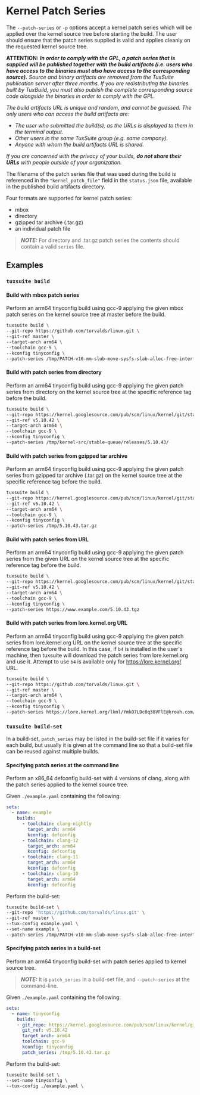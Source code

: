 # Kernel Patch Series

The `--patch-series` or `-p` options accept a kernel patch series
which will be applied over the kernel source tree before starting the
build. The user should ensure that the patch series supplied is valid
and applies cleanly on the requested kernel source tree.

**ATTENTION:** <em>***In order to comply with the GPL, a patch series that is
supplied will be published together with the build artifacts
(i.e. users who have access to the binaries must also have access to
the corresponding source).*** Source and binary artifacts are removed
from the TuxSuite publication server after three months. If you are
redistributing the binaries built by TuxBuild, you must also publish
the complete corresponding source code alongside the binaries in order
to comply with the GPL.

The build artifacts URL is unique and random, and cannot be
guessed. The only users who can access the build artifacts are:

- The user who submitted the build(s), as the URLs is displayed to
  them in the terminal output.
- Other users in the same TuxSuite group (e.g. same company).
- Anyone with whom the build artifacts URL is shared.

If you are concerned with the privacy of your builds, **do not share
their URLs** with people outside of your organization.
</em>

The filename of the patch series file that was used during the build
is referenced in the `"kernel_patch_file"` field in the `status.json`
file, available in the published build artifacts directory.

Four formats are supported for kernel patch series:

- mbox
- directory
- gzipped tar archive (.tar.gz)
- an individual patch file

> **_NOTE:_** For directory and .tar.gz patch series the contents
> should contain a valid `series` file.

## Examples

### `tuxsuite build`

#### Build with mbox patch series

Perform an arm64 tinyconfig build using gcc-9 applying the given mbox
patch series on the kernel source tree at master before the build.

```sh
tuxsuite build \
--git-repo https://github.com/torvalds/linux.git \
--git-ref master \
--target-arch arm64 \
--toolchain gcc-9 \
--kconfig tinyconfig \
--patch-series /tmp/PATCH-v10-mm-slub-move-sysfs-slab-alloc-free-interfaces-to-debugfs.mbox
```

#### Build with patch series from directory

Perform an arm64 tinyconfig build using gcc-9 applying the given patch
series from directory on the kernel source tree at the specific
reference tag before the build.

```sh
tuxsuite build \
--git-repo https://kernel.googlesource.com/pub/scm/linux/kernel/git/stable/linux-stable \
--git-ref v5.10.42 \
--target-arch arm64 \
--toolchain gcc-9 \
--kconfig tinyconfig \
--patch-series /tmp/kernel-src/stable-queue/releases/5.10.43/
```

#### Build with patch series from gzipped tar archive

Perform an arm64 tinyconfig build using gcc-9 applying the given patch
series from gzipped tar archive (.tar.gz) on the kernel source tree at
the specific reference tag before the build.

```sh
tuxsuite build \
--git-repo https://kernel.googlesource.com/pub/scm/linux/kernel/git/stable/linux-stable \
--git-ref v5.10.42 \
--target-arch arm64 \
--toolchain gcc-9 \
--kconfig tinyconfig \
--patch-series /tmp/5.10.43.tar.gz
```

#### Build with patch series from URL

Perform an arm64 tinyconfig build using gcc-9 applying the given patch
series from the given URL on the kernel source tree at the specific
reference tag before the build.

```sh
tuxsuite build \
--git-repo https://kernel.googlesource.com/pub/scm/linux/kernel/git/stable/linux-stable/ \
--git-ref v5.10.42 \
--target-arch arm64 \
--toolchain gcc-9 \
--kconfig tinyconfig \
--patch-series https://www.example.com/5.10.43.tgz
```

#### Build with patch series from lore.kernel.org URL

Perform an arm64 tinyconfig build using gcc-9 applying the given patch
series from lore.kernel.org URL on the kernel source tree at the specific
reference tag before the build. In this case, if `b4` is installed in
the user's machine, then tuxsuite will download the patch series from
lore.kernel.org and use it. Attempt to use `b4` is available only for
<https://lore.kernel.org/> URL.

```sh
tuxsuite build \
--git-repo https://github.com/torvalds/linux.git \
--git-ref master \
--target-arch arm64 \
--toolchain gcc-9 \
--kconfig tinyconfig \
--patch-series https://lore.kernel.org/lkml/YmkO7LDc0q38VFlE@kroah.com/raw
```

### `tuxsuite build-set`

In a build-set, `patch_series` may be listed in the build-set file if
it varies for each build, but usually it is given at the command line
so that a build-set file can be reused against multiple builds.

#### Specifying patch series at the command line

Perform an x86_64 defconfig build-set with 4 versions of clang, along
with the patch series applied to the kernel source tree.

Given `./example.yaml` containing the following:

```yaml
sets:
  - name: example
    builds:
      - toolchain: clang-nightly
        target_arch: arm64
        kconfig: defconfig
      - toolchain: clang-12
        target_arch: arm64
        kconfig: defconfig
      - toolchain: clang-11
        target_arch: arm64
        kconfig: defconfig
      - toolchain: clang-10
        target_arch: arm64
        kconfig: defconfig
```

Perform the build-set:

```sh
tuxsuite build-set \
--git-repo 'https://github.com/torvalds/linux.git' \
--git-ref master \
--tux-config example.yaml \
--set-name example \
--patch-series /tmp/PATCH-v10-mm-slub-move-sysfs-slab-alloc-free-interfaces-to-debugfs.mbox
```

#### Specifying patch series in a build-set

Perform an arm64 tinyconfig build-set with patch series applied to
kernel source tree.

> **_NOTE:_** It is `patch_series` in a build-set file, and
> `--patch-series` at the command-line.

Given `./example.yaml` containing the following:

```yaml
sets:
  - name: tinyconfig
    builds:
    - git_repo: https://kernel.googlesource.com/pub/scm/linux/kernel/git/stable/linux-stable
      git_ref: v5.10.42
      target_arch: arm64
      toolchain: gcc-9
      kconfig: tinyconfig
      patch_series: /tmp/5.10.43.tar.gz
```

Perform the build-set:

```sh
tuxsuite build-set \
--set-name tinyconfig \
--tux-config ./example.yaml \
```
